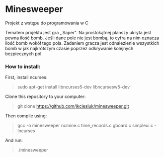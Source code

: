 # Minesweeper
Projekt z wstępu do programowania w C

Tematem projektu jest gra ,,Saper". Na prostokątnej planszy ukryta jest pewna ilość bomb. Jeśli dane pole nie jest bombą, to cyfra na nim oznacza ilość bomb wokół tego pola. Zadaniem gracza jest odnalezienie wszystkich bomb w jak najkrótszym czasie poprzez odkrywanie kolejnych bezpiecznych pól. 


### How to install:
First, install ncurses:
>sudo apt-get install libncurses5-dev libncursesw5-dev

Clone this repository to your computer:
>git clone https://github.com/jkciesluk/minesweeper.git

Then compile using:
>gcc -o minesweeper ncmine.c time_records.c gboard.c simpleui.c -lncurses

And run:
>./minesweeper
